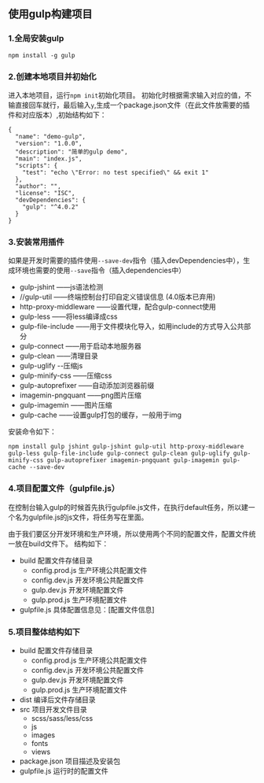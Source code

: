 ## 使用gulp构建项目
### 1.全局安装gulp 
```
npm install -g gulp
```

### 2.创建本地项目并初始化
进入本地项目，运行```npm init```初始化项目。
初始化时根据需求输入对应的值，不输直接回车就行，最后输入```y```,生成一个package.json文件（在此文件放需要的插件和对应版本）,初始结构如下：
```
{
  "name": "demo-gulp",
  "version": "1.0.0",
  "description": "简单的gulp demo",
  "main": "index.js",
  "scripts": {
    "test": "echo \"Error: no test specified\" && exit 1"
  },
  "author": "",
  "license": "ISC",
  "devDependencies": {
    "gulp": "^4.0.2"
  }
}
```

### 3.安装常用插件
如果是开发时需要的插件使用```--save-dev```指令（插入devDependencies中），生成环境也需要的使用```--save```指令（插入dependencies中）

* gulp-jshint ——js语法检测
* //gulp-util ——终端控制台打印自定义错误信息 (4.0版本已弃用)
* http-proxy-middleware ——设置代理，配合gulp-connect使用
* gulp-less ——将less编译成css
* gulp-file-include ——用于文件模块化导入，如用include的方式导入公共部分
* gulp-connect ——用于启动本地服务器
* gulp-clean ——清理目录
* gulp-uglify --压缩js
* gulp-minify-css ——压缩css
* gulp-autoprefixer ——自动添加浏览器前缀
* imagemin-pngquant ——png图片压缩
* gulp-imagemin ——图片压缩
* gulp-cache ——设置gulp打包的缓存，一般用于img

安装命令如下：

```npm install gulp jshint gulp-jshint gulp-util http-proxy-middleware gulp-less gulp-file-include gulp-connect gulp-clean gulp-uglify gulp-minify-css gulp-autoprefixer imagemin-pngquant gulp-imagemin gulp-cache --save-dev```

### 4.项目配置文件（gulpfile.js）
在控制台输入gulp的时候首先执行gulpfile.js文件，在执行default任务，所以建一个名为gulpfile.js的js文件，将任务写在里面。

由于我们要区分开发环境和生产环境，所以使用两个不同的配置文件，配置文件统一放在build文件下。
结构如下：
* build    配置文件存储目录
    - config.prod.js    生产环境公共配置文件
    - config.dev.js     开发环境公共配置文件
    - gulp.dev.js       开发环境配置文件
    - gulp.prod.js      生产环境配置文件
* gulpfile.js
具体配置信息见：[配置文件信息]
### 5.项目整体结构如下
* build    配置文件存储目录
    - config.prod.js    生产环境公共配置文件
    - config.dev.js     开发环境公共配置文件
    - gulp.dev.js       开发环境配置文件
    - gulp.prod.js      生产环境配置文件
* dist    编译后文件存储目录
* src     项目开发文件目录
    - scss/sass/less/css
    - js
    - images
    - fonts
    - views
* package.json   项目描述及安装包
* gulpfile.js    运行时的配置文件
